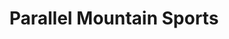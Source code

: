 ---
title: "Parallel Mountain Sports"
url: /olympic-valley/parallel-mountain-sports/
shop: Sport
---